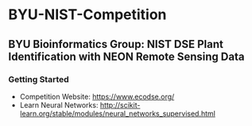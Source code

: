 # BYU-NIST-Competition
## BYU Bioinformatics Group: NIST DSE Plant Identification with NEON Remote Sensing Data

### Getting Started
- Competition Website: https://www.ecodse.org/
- Learn Neural Networks: http://scikit-learn.org/stable/modules/neural_networks_supervised.html
